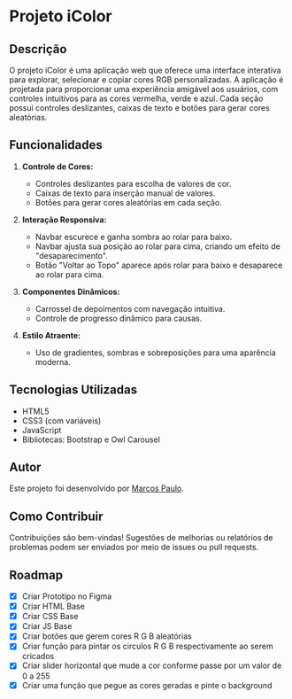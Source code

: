 # Projeto iColor

## Descrição

O projeto iColor é uma aplicação web que oferece uma interface interativa para explorar, selecionar e copiar cores RGB personalizadas. A aplicação é projetada para proporcionar uma experiência amigável aos usuários, com controles intuitivos para as cores vermelha, verde e azul. Cada seção possui controles deslizantes, caixas de texto e botões para gerar cores aleatórias.


## Funcionalidades

1. **Controle de Cores:**
   - Controles deslizantes para escolha de valores de cor.
   - Caixas de texto para inserção manual de valores.
   - Botões para gerar cores aleatórias em cada seção.

2. **Interação Responsiva:**
   - Navbar escurece e ganha sombra ao rolar para baixo.
   - Navbar ajusta sua posição ao rolar para cima, criando um efeito de "desaparecimento".
   - Botão "Voltar ao Topo" aparece após rolar para baixo e desaparece ao rolar para cima.

3. **Componentes Dinâmicos:**
   - Carrossel de depoimentos com navegação intuitiva.
   - Controle de progresso dinâmico para causas.

4. **Estilo Atraente:**
   - Uso de gradientes, sombras e sobreposições para uma aparência moderna.

## Tecnologias Utilizadas

- HTML5
- CSS3 (com variáveis)
- JavaScript 
- Bibliotecas: Bootstrap e Owl Carousel

## Autor

Este projeto foi desenvolvido por [Marcos Paulo](https://github.com/MarcosP-Costa?tab=repositories).

## Como Contribuir

Contribuições são bem-vindas! Sugestões de melhorias ou relatórios de problemas podem ser enviados por meio de issues ou pull requests.

## Roadmap

- [X]  Criar Prototipo no Figma
- [X]  Criar HTML Base
- [X]  Criar CSS Base
- [X]  Criar JS Base
- [X]  Criar botões que gerem cores R G B aleatórias
- [X]  Criar função para pintar os circulos R G B respectivamente ao serem cricados
- [X]  Criar slider horizontal que mude a cor conforme passe por um valor de 0 a 255
- [X]  Criar uma função que pegue as cores geradas e pinte o background
